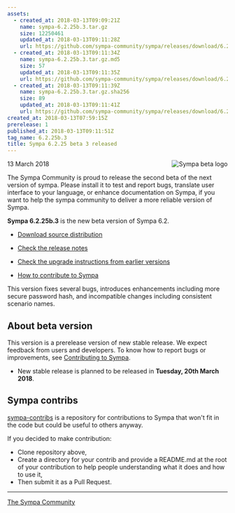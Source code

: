 ```yaml
---
assets:
  - created_at: 2018-03-13T09:09:21Z
    name: sympa-6.2.25b.3.tar.gz
    size: 12250461
    updated_at: 2018-03-13T09:11:28Z
    url: https://github.com/sympa-community/sympa/releases/download/6.2.25b.3/sympa-6.2.25b.3.tar.gz
  - created_at: 2018-03-13T09:11:34Z
    name: sympa-6.2.25b.3.tar.gz.md5
    size: 57
    updated_at: 2018-03-13T09:11:35Z
    url: https://github.com/sympa-community/sympa/releases/download/6.2.25b.3/sympa-6.2.25b.3.tar.gz.md5
  - created_at: 2018-03-13T09:11:39Z
    name: sympa-6.2.25b.3.tar.gz.sha256
    size: 89
    updated_at: 2018-03-13T09:11:41Z
    url: https://github.com/sympa-community/sympa/releases/download/6.2.25b.3/sympa-6.2.25b.3.tar.gz.sha256
created_at: 2018-03-13T07:59:15Z
prerelease: 1
published_at: 2018-03-13T09:11:51Z
tag_name: 6.2.25b.3
title: Sympa 6.2.25 beta 3 released
---
```


<img align="right" src="https://www.sympa.org/_media/logos/old/sympa_beta.png" title="Sympa beta logo"/> 13 March 2018

The Sympa Community is proud to release the second beta of the next version of sympa. Please install it to test and report bugs, translate user interface to your language, or enhance documentation on Sympa, if you want to help the sympa community to deliver a more reliable version of Sympa.

**Sympa 6.2.25b.3** is the new beta version of Sympa 6.2.

  - [Download source distribution](https://github.com/sympa-community/sympa/releases/download/6.2.25b.3/sympa-6.2.25b.3.tar.gz)

  - [Check the release notes](https://github.com/sympa-community/sympa/blob/6.2.25b.3/NEWS.md)

  - [Check the upgrade instructions from earlier versions](https://sympa-community.github.io/manual/upgrade/notes.html)

  - [How to contribute to Sympa](https://github.com/sympa-community/sympa/blob/6.2.25b.3/CONTRIBUTING.md)

This version fixes several bugs, introduces enhancements including more secure password hash, and incompatible changes including consistent scenario names.

About beta version
---------------------

This version is a prerelease version of new stable release.  We expect feedback from users and developers.  To know how to report bugs or improvements, see [Contributing to Sympa](https://github.com/sympa-community/sympa/blob/6.2.25b.3/CONTRIBUTING.md).

  - New stable release is planned to be released in **Tuesday, 20th March 2018**.

Sympa contribs
----------------

[sympa-contribs](https://github.com/sympa-community/sympa-contribs) is a repository for contributions to Sympa that won't fit in the code but could be useful to others anyway.

If you decided to make contribution:
  - Clone repository above,
  - Create a directory for your contrib and provide a README.md at the root of your contribution to help people understanding what it does and how to use it,
  - Then submit it as a Pull Request.

----
[The Sympa Community](https://github.com/sympa-community)
